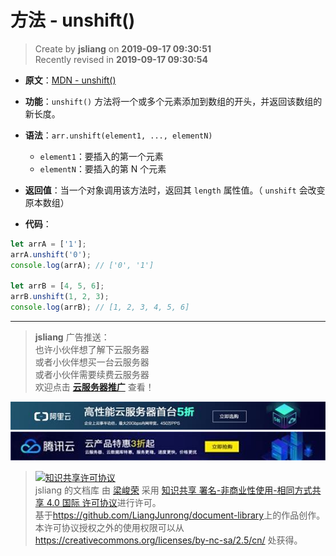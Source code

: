 方法 - unshift()
===

> Create by **jsliang** on **2019-09-17 09:30:51**  
> Recently revised in **2019-09-17 09:30:54**

* **原文**：[MDN - unshift()](https://developer.mozilla.org/zh-CN/docs/Web/JavaScript/Reference/Global_Objects/Array/unshift)

* **功能**：`unshift()` 方法将一个或多个元素添加到数组的开头，并返回该数组的新长度。

* **语法**：`arr.unshift(element1, ..., elementN)`
  * `element1`：要插入的第一个元素
  * `elementN`：要插入的第 N 个元素

* **返回值**：当一个对象调用该方法时，返回其 `length` 属性值。（ `unshift` 会改变原本数组）

* **代码**：

```js
let arrA = ['1'];
arrA.unshift('0');
console.log(arrA); // ['0', '1']

let arrB = [4, 5, 6];
arrB.unshift(1, 2, 3);
console.log(arrB); // [1, 2, 3, 4, 5, 6]
```

---

> **jsliang** 广告推送：  
> 也许小伙伴想了解下云服务器  
> 或者小伙伴想买一台云服务器  
> 或者小伙伴需要续费云服务器  
> 欢迎点击 **[云服务器推广](https://github.com/LiangJunrong/document-library/blob/master/other-library/Monologue/%E7%A8%B3%E9%A3%9F%E8%89%B0%E9%9A%BE.md)** 查看！

[![图](../../../../public-repertory/img/z-small-seek-ali-3.jpg)](https://promotion.aliyun.com/ntms/act/qwbk.html?userCode=w7hismrh)
[![图](../../../../public-repertory/img/z-small-seek-tencent-2.jpg)](https://cloud.tencent.com/redirect.php?redirect=1014&cps_key=49f647c99fce1a9f0b4e1eeb1be484c9&from=console)

> <a rel="license" href="http://creativecommons.org/licenses/by-nc-sa/4.0/"><img alt="知识共享许可协议" style="border-width:0" src="https://i.creativecommons.org/l/by-nc-sa/4.0/88x31.png" /></a><br /><span xmlns:dct="http://purl.org/dc/terms/" property="dct:title">jsliang 的文档库</span> 由 <a xmlns:cc="http://creativecommons.org/ns#" href="https://github.com/LiangJunrong/document-library" property="cc:attributionName" rel="cc:attributionURL">梁峻荣</a> 采用 <a rel="license" href="http://creativecommons.org/licenses/by-nc-sa/4.0/">知识共享 署名-非商业性使用-相同方式共享 4.0 国际 许可协议</a>进行许可。<br />基于<a xmlns:dct="http://purl.org/dc/terms/" href="https://github.com/LiangJunrong/document-library" rel="dct:source">https://github.com/LiangJunrong/document-library</a>上的作品创作。<br />本许可协议授权之外的使用权限可以从 <a xmlns:cc="http://creativecommons.org/ns#" href="https://creativecommons.org/licenses/by-nc-sa/2.5/cn/" rel="cc:morePermissions">https://creativecommons.org/licenses/by-nc-sa/2.5/cn/</a> 处获得。